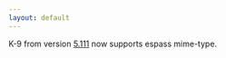 ```yaml
---
layout: default
---
```


K-9 from version [5.111](https://github.com/k9mail/k-9/releases/tag/5.111) now supports espass mime-type.

